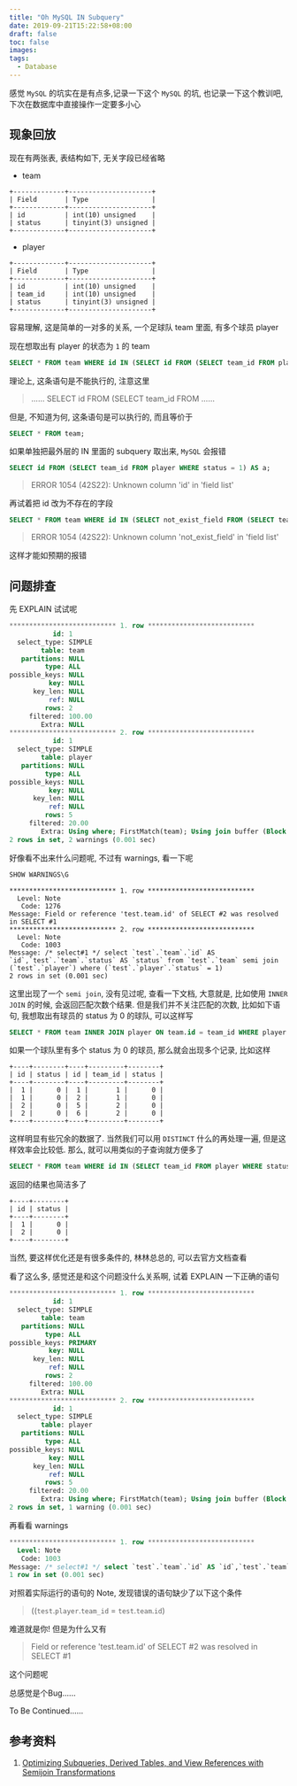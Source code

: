 ```yaml
---
title: "Oh MySQL IN Subquery"
date: 2019-09-21T15:22:58+08:00
draft: false
toc: false
images:
tags: 
  - Database
---
```


感觉 `MySQL` 的坑实在是有点多,记录一下这个 `MySQL` 的坑, 也记录一下这个教训吧, 下次在数据库中直接操作一定要多小心

## 现象回放
现在有两张表, 表结构如下, 无关字段已经省略

* team
```
+-------------+---------------------+
| Field       | Type                |
+-------------+---------------------+
| id          | int(10) unsigned    |
| status      | tinyint(3) unsigned |
+-------------+---------------------+
```

* player
```
+-------------+---------------------+
| Field       | Type                |
+-------------+---------------------+
| id          | int(10) unsigned    |
| team_id     | int(10) unsigned    |
| status      | tinyint(3) unsigned |
+-------------+---------------------+
```

容易理解, 这是简单的一对多的关系, 一个足球队 team 里面, 有多个球员 player

现在想取出有 player 的状态为 `1` 的 team

```SQL
SELECT * FROM team WHERE id IN (SELECT id FROM (SELECT team_id FROM player WHERE status = 1) AS a);
```

理论上, 这条语句是不能执行的, 注意这里

>  ...... SELECT id FROM (SELECT team_id FROM ......

但是, 不知道为何, 这条语句是可以执行的, 而且等价于

```SQL
SELECT * FROM team;
```

如果单独把最外层的 IN 里面的 subquery 取出来, `MySQL` 会报错

```SQL
SELECT id FROM (SELECT team_id FROM player WHERE status = 1) AS a;
```

> ERROR 1054 (42S22): Unknown column 'id' in 'field list'

再试着把 id 改为不存在的字段

```SQL
SELECT * FROM team WHERE id IN (SELECT not_exist_field FROM (SELECT team_id FROM player WHERE status = 1) AS a);
```

> ERROR 1054 (42S22): Unknown column 'not_exist_field' in 'field list'

这样才能如预期的报错

## 问题排查

先 EXPLAIN 试试呢
```SQL
*************************** 1. row ***************************
           id: 1
  select_type: SIMPLE
        table: team
   partitions: NULL
         type: ALL
possible_keys: NULL
          key: NULL
      key_len: NULL
          ref: NULL
         rows: 2
     filtered: 100.00
        Extra: NULL
*************************** 2. row ***************************
           id: 1
  select_type: SIMPLE
        table: player
   partitions: NULL
         type: ALL
possible_keys: NULL
          key: NULL
      key_len: NULL
          ref: NULL
         rows: 5
     filtered: 20.00
        Extra: Using where; FirstMatch(team); Using join buffer (Block Nested Loop)
2 rows in set, 2 warnings (0.001 sec)
```

好像看不出来什么问题呢, 不过有 warnings, 看一下呢

```SQL
SHOW WARNINGS\G
```
```
*************************** 1. row ***************************
  Level: Note
   Code: 1276
Message: Field or reference 'test.team.id' of SELECT #2 was resolved in SELECT #1
*************************** 2. row ***************************
  Level: Note
   Code: 1003
Message: /* select#1 */ select `test`.`team`.`id` AS `id`,`test`.`team`.`status` AS `status` from `test`.`team` semi join (`test`.`player`) where (`test`.`player`.`status` = 1)
2 rows in set (0.001 sec)
```

这里出现了一个 `semi join`, 没有见过呢, 查看一下文档, 大意就是, 比如使用 `INNER JOIN` 的时候, 会返回匹配次数个结果. 但是我们并不关注匹配的次数, 比如如下语句, 我想取出有球员的 status 为 0 的球队, 可以这样写

```SQL
SELECT * FROM team INNER JOIN player ON team.id = team_id WHERE player.status = 0;
```

如果一个球队里有多个 status 为 0 的球员, 那么就会出现多个记录, 比如这样

```
+----+--------+----+---------+--------+
| id | status | id | team_id | status |
+----+--------+----+---------+--------+
|  1 |      0 |  1 |       1 |      0 |
|  1 |      0 |  2 |       1 |      0 |
|  2 |      0 |  5 |       2 |      0 |
|  2 |      0 |  6 |       2 |      0 |
+----+--------+----+---------+--------+
```

这样明显有些冗余的数据了. 当然我们可以用 `DISTINCT` 什么的再处理一遍, 但是这样效率会比较低. 那么, 就可以用类似的子查询就方便多了

```SQL
SELECT * FROM team WHERE id IN (SELECT team_id FROM player WHERE status = 0);
```

返回的结果也简洁多了

```
+----+--------+
| id | status |
+----+--------+
|  1 |      0 |
|  2 |      0 |
+----+--------+
```

当然, 要这样优化还是有很多条件的, 林林总总的, 可以去官方文档查看

看了这么多, 感觉还是和这个问题没什么关系啊, 试着 EXPLAIN 一下正确的语句

```SQL
*************************** 1. row ***************************
           id: 1
  select_type: SIMPLE
        table: team
   partitions: NULL
         type: ALL
possible_keys: PRIMARY
          key: NULL
      key_len: NULL
          ref: NULL
         rows: 2
     filtered: 100.00
        Extra: NULL
*************************** 2. row ***************************
           id: 1
  select_type: SIMPLE
        table: player
   partitions: NULL
         type: ALL
possible_keys: NULL
          key: NULL
      key_len: NULL
          ref: NULL
         rows: 5
     filtered: 20.00
        Extra: Using where; FirstMatch(team); Using join buffer (Block Nested Loop)
2 rows in set, 1 warning (0.001 sec)
```

再看看 warnings

```SQL
*************************** 1. row ***************************
  Level: Note
   Code: 1003
Message: /* select#1 */ select `test`.`team`.`id` AS `id`,`test`.`team`.`status` AS `status` from `test`.`team` semi join (`test`.`player`) where ((`test`.`player`.`team_id` = `test`.`team`.`id`) and (`test`.`player`.`status` = 1))
1 row in set (0.001 sec)
```

对照着实际运行的语句的 Note, 发现错误的语句缺少了以下这个条件

> ((`test`.`player`.`team_id` = `test`.`team`.`id`)

难道就是你! 但是为什么又有

> Field or reference 'test.team.id' of SELECT #2 was resolved in SELECT #1

这个问题呢

总感觉是个Bug......

To Be Continued......

## 参考资料

1. [Optimizing Subqueries, Derived Tables, and View References with Semijoin Transformations](https://dev.mysql.com/doc/refman/5.7/en/semijoins.html)
